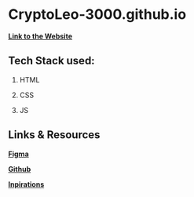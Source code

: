 # CryptoLeo-3000.github.io

**[Link to the Website](https://cryptoleo-3000.github.io/)**

## Tech Stack used:

1. HTML

2. CSS

3. JS

## Links & Resources

**[Figma](https://www.figma.com/team_invite/redeem/5UxR0igXv9EUZlbr6Nrgh4)**

**[Github](https://github.com/CryptoLeo-3000/CryptoLeo-3000.github.io)**

**[Inpirations](https://docs.google.com/document/d/1XJendLfvc_ZnXKofOmqMIpe1jZAih1OT631rRBSzLHk/edit?usp=sharing)**